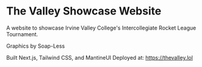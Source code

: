 # The Valley Showcase Website
A website to showcase Irvine Valley College's Intercollegiate Rocket League Tournament.

Graphics by Soap-Less

Built Next.js, Tailwind CSS, and MantineUI
Deployed at: https://thevalley.lol
